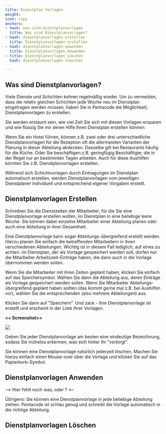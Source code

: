 ```yaml
---
title: Dienstplan Vorlagen
weight: 
icon: copy
anchors:
- hash: was-sind-dienstplanvorlagen
  title: Was sind Dienstplanvorlagen?
- hash: dienstplanvorlagen-erstellen
  title: Dienstplanvorlagen erstellen
- hash: dienstplanvorlagen-anwenden
  title: Dienstplanvorlagen Anwenden
- title: Dienstplanvorlagen Löschen
  hash: dienstplanvorlagen-loeschen

---
```

## Was sind Dienstplanvorlagen?

Viele Dienste und Schichten kehren regelmäßig wieder. Um zu vermeiden, dass die relativ gleichen Schichten jede Woche neu im Dienstplan eingetragen werden müssen, haben Sie in Pentacode die Möglichkeit, Dienstplanvorlagen zu erstellen.

Sie werden erstaunt sein, wie viel Zeit Sie sich mit diesen Vorlagen ersparen und wie flüssig Sie mir deren Hilfe Ihren Dienstplan erstellen können.

Wenn Sie ein Hotel führen, können z.B. zwei oder drei unterschiedliche Dienstplanvorlagen für die Rezeption oft die allermeisten Varianten der Planung in dieser Abteilung abdecken. Dasselbe gilt bei Restaurants häufig für die Küche. Oder Sie beschäftigen z.B. geringfügig Beschäftigte, die in der Regel nur an bestimmten Tagen arbeiten. Auch für diese Aushilfen könnten Sie z.B. Dienstplanvorlagen erstellen.

Während sich Schichtvorlagen durch Eintragungen im Dienstplan automatisch erstellen, werden Dienstplanvorlagen vom jeweiligen  Dienstplaner individuell und entsprechend eigener Vorgaben erstellt.

## Dienstplanvorlagen Erstellen

Schreiben Sie die Dienstzeiten der Mitarbeiter, für die Sie eine Dienstplanvorlage erstellen wollen, im Dienstplan in eine beliebige leere Woche. Sie können dabei einzelne Mitarbeiter einer Abteilung planen oder auch eine Abteilung in ihrer Gesamtheit.

Eine Dienstplanvorlage kann sogar Abteilungs-übergreifend erstellt werden.  Hierzu planen Sie einfach die betreffenden Mitarbeitern in ihren verschiedenen Abteilungen. Wichtig ist in diesem Fall lediglich, auf eines zu achten: im Dienstplan, der als Vorlage gespeichert werden soll, dürfen nur die Mitarbeiter Arbeitszeit-Einträge haben, die dann auch in die Vorlage übernommen werden sollen.

Wenn Sie die Mitarbeiter mit ihren Zeiten geplant haben, klicken Sie einfach auf das Speichersymbol. Wählen Sie dann die Abteilung aus, deren Einträge als Vorlage gespeichert werden sollen. Wenn Sie Mitarbeiter Abteilungs-übergreifend geplant haben sollten (das kommt gerne mal z.B.  bei Aushilfen vor), wählen Sie die entsprechenden (also mehrere Abteilungen) aus.

Klicken Sie dann auf "Speichern". Und zack - Ihre Dienstplanvorlage ist erstellt und erscheint in der Liste Ihrer Vorlagen.

**<< Screenshot>>**

![](https://d33v4339jhl8k0.cloudfront.net/docs/assets/5dd29b3f04286364bc91dcd3/images/5df39ae104286364bc92d47f/file-OIJ0WATgCB.png)

Geben Sie jeder Dienstplanvorlage am besten eine eindeutige Bezeichnung, sodass Sie mühelos erkennen, was sich hinter ihr "verbirgt".

Sie können eine Dienstplanvorlage natürlich jederzeit löschen. Machen Sie hierzu einfach einen Mouse-over über die Vorlage und klicken Sie auf das Papierkorb-Symbol.

## Dienstplanvorlagen Anwenden

\--> Hier fehlt noch was, oder ? <--

Übrigens: Sie können eine Dienstplanvorlage in jede beliebige Abteilung ziehen. Pentacode ist schlau genug und schreibt die Vorlage automatisch in die richtige Abteilung.

## Dienstplanvorlagen Löschen